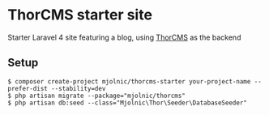 # ThorCMS starter site

Starter Laravel 4 site featuring a blog, using [ThorCMS](https://github.com/mjolnic/thorcms) as the backend

## Setup

    $ composer create-project mjolnic/thorcms-starter your-project-name --prefer-dist --stability=dev
    $ php artisan migrate --package="mjolnic/thorcms"
    $ php artisan db:seed --class="Mjolnic\Thor\Seeder\DatabaseSeeder"